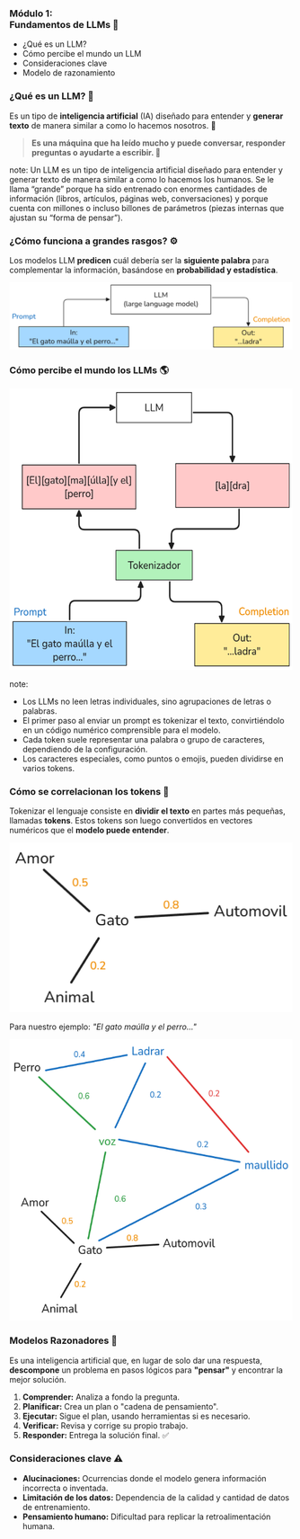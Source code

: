 ### <span class="text-primary">Módulo 1:</span><br> Fundamentos de LLMs 🚀

- ¿Qué es un LLM? <!-- .element: class="fragment" -->
- Cómo percibe el mundo un LLM <!-- .element: class="fragment" -->
- Consideraciones clave <!-- .element: class="fragment" -->
- Modelo de razonamiento <!-- .element: class="fragment" -->


### ¿Qué es un LLM? 🤖

Es un tipo de <b class="text-primary">inteligencia artificial</b> (IA) diseñado para entender y <b class="text-primary">generar texto</b> de manera similar a como lo hacemos nosotros. 🧠

> **Es una máquina que ha leído mucho y puede conversar, responder preguntas o ayudarte a escribir. 💬**
<!--  .element: class="fragment" -->

note: Un LLM es un tipo de inteligencia artificial diseñado para entender y generar texto de manera similar a como lo hacemos los humanos. Se le llama “grande” porque ha sido entrenado con enormes cantidades de información (libros, artículos, páginas web, conversaciones) y porque cuenta con millones o incluso billones de parámetros (piezas internas que ajustan su “forma de pensar”).


### ¿Cómo funciona a grandes rasgos? ⚙️
Los modelos LLM <b class="text-primary">predicen</b> cuál debería ser la <b class="text-primary">siguiente palabra</b> para complementar la información, basándose en <b class="text-primary">probabilidad y estadística</b>.

![Diagrama base de un LLM](./assets/images/module-1/llm-base.png)
<!--  .element: class="fragment" -->


### Cómo percibe el mundo los LLMs 🌎

<img src="./assets/images/module-1/tokenizer.png" alt="Tokenizador" style="height:500px" />

note:
* Los LLMs no leen letras individuales, sino agrupaciones de letras o palabras.
* El primer paso al enviar un prompt es tokenizar el texto, convirtiéndolo en un código numérico comprensible para el modelo.
* Cada token suele representar una palabra o grupo de caracteres, dependiendo de la configuración.
* Los caracteres especiales, como puntos o emojis, pueden dividirse en varios tokens.


### Cómo se correlacionan los tokens 🔗

Tokenizar el lenguaje consiste en <b class="text-primary">dividir el texto</b> en partes más pequeñas, llamadas <b class="text-primary">tokens</b>. Estos tokens son luego convertidos en vectores numéricos que el <b class="text-primary">modelo puede entender</b>.

![vectorización simple](./assets/images/module-1/vectorizacion-simple.png)
<!--  .element: class="fragment" -->


Para nuestro ejemplo: *"El gato maúlla y el perro..."*

<img src="./assets/images/module-1/vectorizacion-example.png" alt="vectorización example" style="height:500px" />


### Modelos Razonadores 🧩

Es una inteligencia artificial que, en lugar de solo dar una respuesta, <b class="text-primary">descompone</b> un problema en pasos lógicos para <b class="text-primary">"pensar"</b> y encontrar la mejor solución.


1. <b class="text-primary">Comprender:</b> Analiza a fondo la pregunta.
2. <b class="text-primary">Planificar:</b> Crea un plan o "cadena de pensamiento".
3. <b class="text-primary">Ejecutar:</b> Sigue el plan, usando herramientas si es necesario.
4. <b class="text-primary">Verificar:</b> Revisa y corrige su propio trabajo.
5. <b class="text-primary">Responder:</b> Entrega la solución final. ✅



### Consideraciones clave ⚠️

- <b class="text-primary">Alucinaciones:</b> Ocurrencias donde el modelo genera información incorrecta o inventada.
- <b class="text-primary">Limitación de los datos:</b> Dependencia de la calidad y cantidad de datos de entrenamiento.
- <b class="text-primary">Pensamiento humano:</b> Dificultad para replicar la retroalimentación humana.